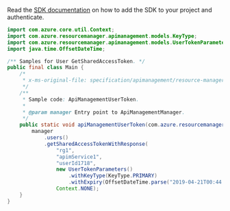 Read the [SDK documentation](https://github.com/Azure/azure-sdk-for-java/blob/azure-resourcemanager-apimanagement_1.0.0-beta.3/sdk/apimanagement/azure-resourcemanager-apimanagement/README.md) on how to add the SDK to your project and authenticate.

```java
import com.azure.core.util.Context;
import com.azure.resourcemanager.apimanagement.models.KeyType;
import com.azure.resourcemanager.apimanagement.models.UserTokenParameters;
import java.time.OffsetDateTime;

/** Samples for User GetSharedAccessToken. */
public final class Main {
    /*
     * x-ms-original-file: specification/apimanagement/resource-manager/Microsoft.ApiManagement/stable/2021-08-01/examples/ApiManagementUserToken.json
     */
    /**
     * Sample code: ApiManagementUserToken.
     *
     * @param manager Entry point to ApiManagementManager.
     */
    public static void apiManagementUserToken(com.azure.resourcemanager.apimanagement.ApiManagementManager manager) {
        manager
            .users()
            .getSharedAccessTokenWithResponse(
                "rg1",
                "apimService1",
                "userId1718",
                new UserTokenParameters()
                    .withKeyType(KeyType.PRIMARY)
                    .withExpiry(OffsetDateTime.parse("2019-04-21T00:44:24.2845269Z")),
                Context.NONE);
    }
}
```

